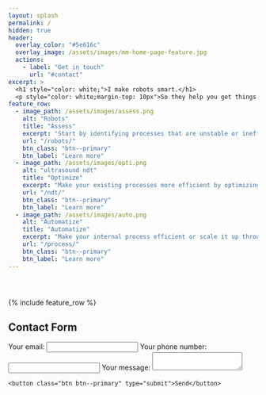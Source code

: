 ```yaml
---
layout: splash
permalink: /
hidden: true
header:
  overlay_color: "#5e616c"
  overlay_image: /assets/images/mm-home-page-feature.jpg
  actions:
    - label: "Get in touch"
      url: "#contact"
excerpt: >
  <h1 style="color: white;">I make robots smart.</h1>
  <p style="color: white;margin-top: 10px">So they help you get things done</p>
feature_row:
  - image_path: /assets/images/assess.png
    alt: "Robots"
    title: "Assess"
    excerpt: "Start by identifying processes that are unstable or inefficient"
    url: "/robots/"
    btn_class: "btn--primary"
    btn_label: "Learn more"
  - image_path: /assets/images/opti.png
    alt: "ultrasound ndt"
    title: "Optimize"
    excerpt: "Make your existing processes more efficient by optimizing the workflow."
    url: "/ndt/"
    btn_class: "btn--primary"
    btn_label: "Learn more"
  - image_path: /assets/images/auto.png
    alt: "Automatize"
    title: "Automatize"
    excerpt: "Make your internal process efficient or scale it up through custom software."
    url: "/process/"
    btn_class: "btn--primary"
    btn_label: "Learn more"
---
```


<header>
  <link rel="stylesheet" href="../assets/css/landing.css" />
</header>
{% include feature_row %}

<div class="container">
  <h2 id="contact">Contact Form</h2>
  <form action="https://formspree.io/f/xnqlggyl" method="POST">
    <label>
      Your email:
      <input type="email" name="_replyto" />
    </label>
    <label>
      Your phone number:
      <input type="text" name="telehone" />
    </label>
    <label>
      Your message:
      <textarea name="message"></textarea>
    </label>

    <button class="btn btn--primary" type="submit">Send</button>

  </form>
</div>

